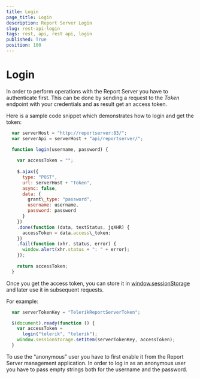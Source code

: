 ```yaml
---
title: Login
page_title: Login
description: Report Server Login
slug: rest-api-login
tags: rest, api, rest api, login
published: True
position: 100
---
```


# Login

In order to perform operations with the Report Server you have to authenticate first. This can be done by sending a request to the *Token* endpoint with your credentials and as result get an access token. 

Here is a sample code snippet which demonstrates how to login and get the token:

```javascript
  var serverHost = "http://reportserver:83/";
  var serverApi = serverHost + "api/reportserver/";

  function login(username, password) {
  
    var accessToken = "";
  
    $.ajax({
      type: "POST",
      url: serverHost + "Token",
      async: false,
      data: {
        grant\_type: "password",
        username: username,
        password: password
      }
    })
    .done(function (data, textStatus, jqXHR) {
      accessToken = data.access\_token;
    })
    .fail(function (xhr, status, error) {
      window.alert(xhr.status + ": " + error);
    });
    
    return accessToken;
  }
```

Once you get the access token, you can store it in [window.sessionStorage](https://developer.mozilla.org/en-US/docs/Web/API/Window/sessionStorage) and later use it in subsequent requests.

For example:

```javascript
  var serverTokenKey = "TelerikReportServerToken";

  $(document).ready(function () {
    var accessToken =
      login("telerik", "telerik");
    window.sessionStorage.setItem(serverTokenKey, accessToken);
  }
``` 

To use the “anonymous” user you have to first enable it from the Report Server management application. 
In order to log in as an anonymous user you have to pass empty strings both for the username and the password.
